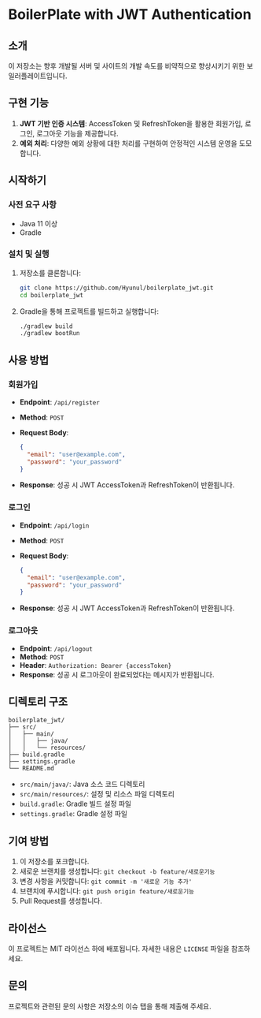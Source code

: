 # BoilerPlate with JWT Authentication

## 소개

이 저장소는 향후 개발될 서버 및 사이트의 개발 속도를 비약적으로 향상시키기 위한 보일러플레이트입니다. 

## 구현 기능

1. **JWT 기반 인증 시스템**: AccessToken 및 RefreshToken을 활용한 회원가입, 로그인, 로그아웃 기능을 제공합니다.
2. **예외 처리**: 다양한 예외 상황에 대한 처리를 구현하여 안정적인 시스템 운영을 도모합니다.

## 시작하기

### 사전 요구 사항

- Java 11 이상
- Gradle

### 설치 및 실행

1. 저장소를 클론합니다:

   ```bash
   git clone https://github.com/Hyunul/boilerplate_jwt.git
   cd boilerplate_jwt
   ```

2. Gradle을 통해 프로젝트를 빌드하고 실행합니다:

   ```bash
   ./gradlew build
   ./gradlew bootRun
   ```

## 사용 방법

### 회원가입

- **Endpoint**: `/api/register`
- **Method**: `POST`
- **Request Body**:

  ```json
  {
    "email": "user@example.com",
    "password": "your_password"
  }
  ```

- **Response**: 성공 시 JWT AccessToken과 RefreshToken이 반환됩니다.

### 로그인

- **Endpoint**: `/api/login`
- **Method**: `POST`
- **Request Body**:

  ```json
  {
    "email": "user@example.com",
    "password": "your_password"
  }
  ```

- **Response**: 성공 시 JWT AccessToken과 RefreshToken이 반환됩니다.

### 로그아웃

- **Endpoint**: `/api/logout`
- **Method**: `POST`
- **Header**: `Authorization: Bearer {accessToken}`
- **Response**: 성공 시 로그아웃이 완료되었다는 메시지가 반환됩니다.

## 디렉토리 구조

```
boilerplate_jwt/
├── src/
│   ├── main/
│   │   ├── java/
│   │   └── resources/
├── build.gradle
├── settings.gradle
└── README.md
```

- `src/main/java/`: Java 소스 코드 디렉토리
- `src/main/resources/`: 설정 및 리소스 파일 디렉토리
- `build.gradle`: Gradle 빌드 설정 파일
- `settings.gradle`: Gradle 설정 파일

## 기여 방법

1. 이 저장소를 포크합니다.
2. 새로운 브랜치를 생성합니다: `git checkout -b feature/새로운기능`
3. 변경 사항을 커밋합니다: `git commit -m '새로운 기능 추가'`
4. 브랜치에 푸시합니다: `git push origin feature/새로운기능`
5. Pull Request를 생성합니다.

## 라이선스

이 프로젝트는 MIT 라이선스 하에 배포됩니다. 자세한 내용은 `LICENSE` 파일을 참조하세요.

## 문의

프로젝트와 관련된 문의 사항은 저장소의 이슈 탭을 통해 제출해 주세요. 
